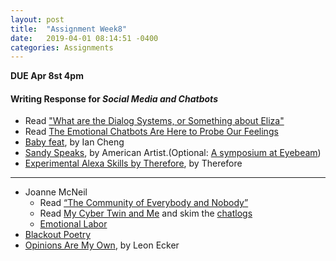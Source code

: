 ```yaml
---
layout: post
title:  "Assignment Week8"
date:   2019-04-01 08:14:51 -0400
categories: Assignments
---
```

**DUE Apr 8st 4pm**

#### Writing Response for *Social Media and Chatbots*

*  Read ["What are the Dialog Systems, or Something about Eliza"](https://medium.com/@madrugado/what-are-the-dialog-systems-or-something-about-eliza-9aefb551eaaa)
*  Read [The Emotional Chatbots Are Here to Probe Our Feelings](https://www.wired.com/story/replika-open-source/)
* [Baby feat](https://vimeo.com/85436452), by Ian Cheng
* [Sandy Speaks](https://mcachicago.org/Publications/Websites/I-Was-Raised-On-The-Internet/Artworks/American-Artist-Sandy-Speaks-2016), by American Artist.(Optional: [A symposium at Eyebeam](https://www.youtube.com/watch?v=goiPSz_BSiQ))
* [Experimental Alexa Skills by Therefore](https://www.studiotherefore.com/alexa-skills), by Therefore
<!-- * in class: [im here to learn so :))))))](http://www.zachblas.info/works/im-here-to-learn-so/) -->

---

* Joanne McNeil
  * Read [“The Community of Everybody and Nobody”](https://mcachicago.org/Publications/Blog/2018/The-Community-Of-Everybody-And-Nobody)
  * Read [My Cyber Twin and Me](http://www.joannemcneil.com/my-cyber-twin-and-me/) and skim the [chatlogs](http://joannetwin.tumblr.com/)
  * [Emotional Labor](http://www.joannemcneil.com/gallery/emotional-labor/)
* [Blackout Poetry](https://github.com/lilymatcha/blacklight)
* [Opinions Are My Own](https://chrome.google.com/webstore/detail/opinions-are-my-own/khieoiopkamkfgfgddiciaiogcolelhj), by Leon Ecker
